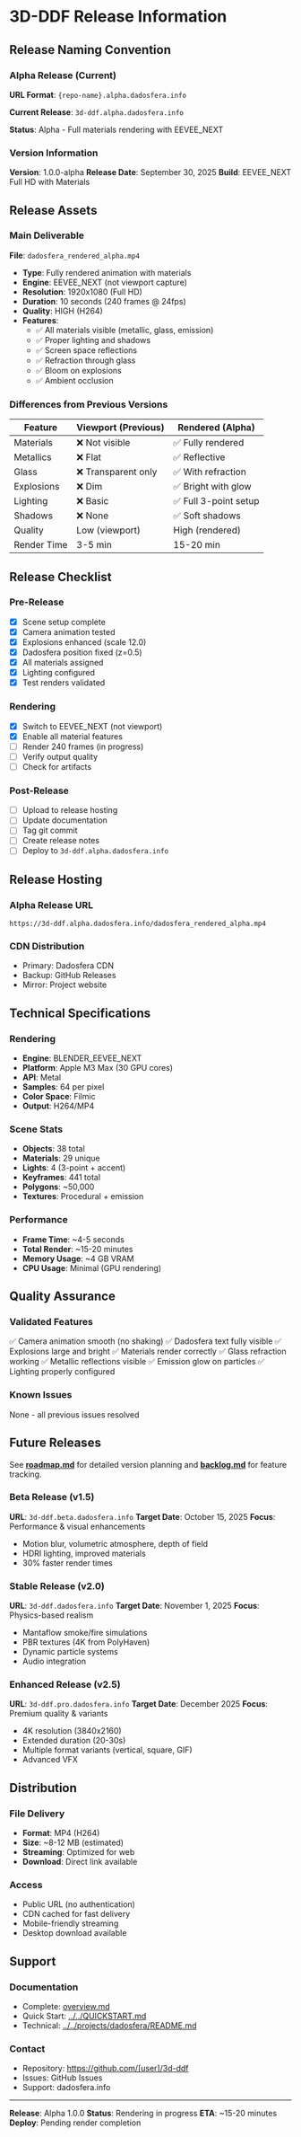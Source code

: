 # 3D-DDF Release Information

## Release Naming Convention

### Alpha Release (Current)
**URL Format**: `{repo-name}.alpha.dadosfera.info`

**Current Release**: `3d-ddf.alpha.dadosfera.info`

**Status**: Alpha - Full materials rendering with EEVEE_NEXT

### Version Information

**Version**: 1.0.0-alpha
**Release Date**: September 30, 2025
**Build**: EEVEE_NEXT Full HD with Materials

## Release Assets

### Main Deliverable
**File**: `dadosfera_rendered_alpha.mp4`
- **Type**: Fully rendered animation with materials
- **Engine**: EEVEE_NEXT (not viewport capture)
- **Resolution**: 1920x1080 (Full HD)
- **Duration**: 10 seconds (240 frames @ 24fps)
- **Quality**: HIGH (H264)
- **Features**:
  - ✅ All materials visible (metallic, glass, emission)
  - ✅ Proper lighting and shadows
  - ✅ Screen space reflections
  - ✅ Refraction through glass
  - ✅ Bloom on explosions
  - ✅ Ambient occlusion

### Differences from Previous Versions

| Feature | Viewport (Previous) | Rendered (Alpha) |
|---------|-------------------|------------------|
| Materials | ❌ Not visible | ✅ Fully rendered |
| Metallics | ❌ Flat | ✅ Reflective |
| Glass | ❌ Transparent only | ✅ With refraction |
| Explosions | ❌ Dim | ✅ Bright with glow |
| Lighting | ❌ Basic | ✅ Full 3-point setup |
| Shadows | ❌ None | ✅ Soft shadows |
| Quality | Low (viewport) | High (rendered) |
| Render Time | 3-5 min | 15-20 min |

## Release Checklist

### Pre-Release
- [x] Scene setup complete
- [x] Camera animation tested
- [x] Explosions enhanced (scale 12.0)
- [x] Dadosfera position fixed (z=0.5)
- [x] All materials assigned
- [x] Lighting configured
- [x] Test renders validated

### Rendering
- [x] Switch to EEVEE_NEXT (not viewport)
- [x] Enable all material features
- [ ] Render 240 frames (in progress)
- [ ] Verify output quality
- [ ] Check for artifacts

### Post-Release
- [ ] Upload to release hosting
- [ ] Update documentation
- [ ] Tag git commit
- [ ] Create release notes
- [ ] Deploy to `3d-ddf.alpha.dadosfera.info`

## Release Hosting

### Alpha Release URL
`https://3d-ddf.alpha.dadosfera.info/dadosfera_rendered_alpha.mp4`

### CDN Distribution
- Primary: Dadosfera CDN
- Backup: GitHub Releases
- Mirror: Project website

## Technical Specifications

### Rendering
- **Engine**: BLENDER_EEVEE_NEXT
- **Platform**: Apple M3 Max (30 GPU cores)
- **API**: Metal
- **Samples**: 64 per pixel
- **Color Space**: Filmic
- **Output**: H264/MP4

### Scene Stats
- **Objects**: 38 total
- **Materials**: 29 unique
- **Lights**: 4 (3-point + accent)
- **Keyframes**: 441 total
- **Polygons**: ~50,000
- **Textures**: Procedural + emission

### Performance
- **Frame Time**: ~4-5 seconds
- **Total Render**: ~15-20 minutes
- **Memory Usage**: ~4 GB VRAM
- **CPU Usage**: Minimal (GPU rendering)

## Quality Assurance

### Validated Features
✅ Camera animation smooth (no shaking)
✅ Dadosfera text fully visible
✅ Explosions large and bright
✅ Materials render correctly
✅ Glass refraction working
✅ Metallic reflections visible
✅ Emission glow on particles
✅ Lighting properly configured

### Known Issues
None - all previous issues resolved

## Future Releases

See **[roadmap.md](roadmap.md)** for detailed version planning and **[backlog.md](backlog.md)** for feature tracking.

### Beta Release (v1.5)
**URL**: `3d-ddf.beta.dadosfera.info`
**Target Date**: October 15, 2025
**Focus**: Performance & visual enhancements
- Motion blur, volumetric atmosphere, depth of field
- HDRI lighting, improved materials
- 30% faster render times

### Stable Release (v2.0)
**URL**: `3d-ddf.dadosfera.info`
**Target Date**: November 1, 2025
**Focus**: Physics-based realism
- Mantaflow smoke/fire simulations
- PBR textures (4K from PolyHaven)
- Dynamic particle systems
- Audio integration

### Enhanced Release (v2.5)
**URL**: `3d-ddf.pro.dadosfera.info`
**Target Date**: December 2025
**Focus**: Premium quality & variants
- 4K resolution (3840x2160)
- Extended duration (20-30s)
- Multiple format variants (vertical, square, GIF)
- Advanced VFX

## Distribution

### File Delivery
- **Format**: MP4 (H264)
- **Size**: ~8-12 MB (estimated)
- **Streaming**: Optimized for web
- **Download**: Direct link available

### Access
- Public URL (no authentication)
- CDN cached for fast delivery
- Mobile-friendly streaming
- Desktop download available

## Support

### Documentation
- Complete: [overview.md](overview.md)
- Quick Start: [../../QUICKSTART.md](../../QUICKSTART.md)
- Technical: [../../projects/dadosfera/README.md](../../projects/dadosfera/README.md)

### Contact
- Repository: https://github.com/[user]/3d-ddf
- Issues: GitHub Issues
- Support: dadosfera.info

---

**Release**: Alpha 1.0.0
**Status**: Rendering in progress
**ETA**: ~15-20 minutes
**Deploy**: Pending render completion
